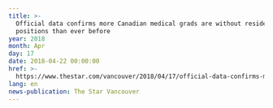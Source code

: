 ```yaml
---
title: >-
  Official data confirms more Canadian medical grads are without residency
  positions than ever before
year: 2018
month: Apr
day: 17
date: 2018-04-22 00:00:00
href: >-
  https://www.thestar.com/vancouver/2018/04/17/official-data-confirms-more-canadian-medical-grads-are-without-residency-positions-than-ever-before.html
lang: en
news-publication: The Star Vancouver
---
```


